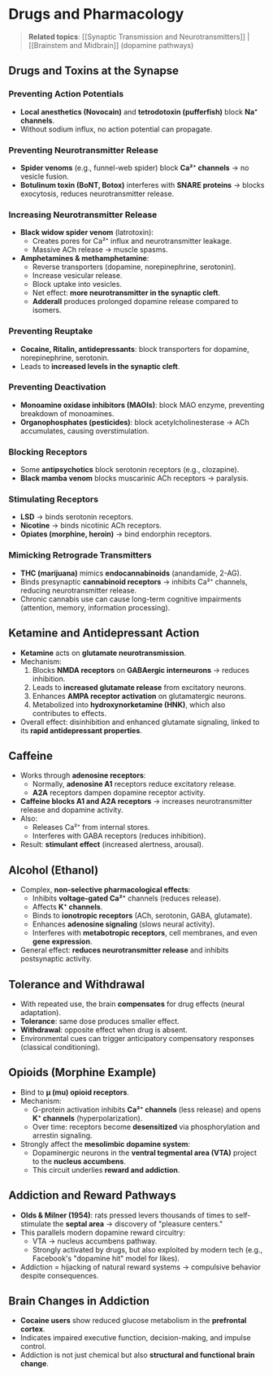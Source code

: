 # **Drugs and Pharmacology**

> **Related topics**: [[Synaptic Transmission and Neurotransmitters]] | [[Brainstem and Midbrain]] (dopamine pathways)

## **Drugs and Toxins at the Synapse**
### **Preventing Action Potentials**
- **Local anesthetics (Novocain)** and **tetrodotoxin (pufferfish)** block **Na⁺ channels**.
- Without sodium influx, no action potential can propagate.
### **Preventing Neurotransmitter Release**
- **Spider venoms** (e.g., funnel-web spider) block **Ca²⁺ channels** → no vesicle fusion.
- **Botulinum toxin (BoNT, Botox)** interferes with **SNARE proteins** → blocks exocytosis, reduces neurotransmitter release.    
### **Increasing Neurotransmitter Release**
- **Black widow spider venom** (latrotoxin):
    - Creates pores for Ca²⁺ influx and neurotransmitter leakage.
    - Massive ACh release → muscle spasms.
- **Amphetamines & methamphetamine**:
    - Reverse transporters (dopamine, norepinephrine, serotonin).
    - Increase vesicular release.
    - Block uptake into vesicles.
    - Net effect: **more neurotransmitter in the synaptic cleft**.
    - **Adderall** produces prolonged dopamine release compared to isomers.
### **Preventing Reuptake**
- **Cocaine, Ritalin, antidepressants**: block transporters for dopamine, norepinephrine, serotonin.
- Leads to **increased levels in the synaptic cleft**.
### **Preventing Deactivation**
- **Monoamine oxidase inhibitors (MAOIs)**: block MAO enzyme, preventing breakdown of monoamines.
- **Organophosphates (pesticides)**: block acetylcholinesterase → ACh accumulates, causing overstimulation.
### **Blocking Receptors**
- Some **antipsychotics** block serotonin receptors (e.g., clozapine).
- **Black mamba venom** blocks muscarinic ACh receptors → paralysis.
### **Stimulating Receptors**
- **LSD** → binds serotonin receptors.
- **Nicotine** → binds nicotinic ACh receptors.
- **Opiates (morphine, heroin)** → bind endorphin receptors.
### **Mimicking Retrograde Transmitters**
- **THC (marijuana)** mimics **endocannabinoids** (anandamide, 2-AG).
- Binds presynaptic **cannabinoid receptors** → inhibits Ca²⁺ channels, reducing neurotransmitter release.
- Chronic cannabis use can cause long-term cognitive impairments (attention, memory, information processing).

## **Ketamine and Antidepressant Action**
- **Ketamine** acts on **glutamate neurotransmission**.
- Mechanism:
    1. Blocks **NMDA receptors** on **GABAergic interneurons** → reduces inhibition.
    2. Leads to **increased glutamate release** from excitatory neurons.
    3. Enhances **AMPA receptor activation** on glutamatergic neurons.
    4. Metabolized into **hydroxynorketamine (HNK)**, which also contributes to effects.
- Overall effect: disinhibition and enhanced glutamate signaling, linked to its **rapid antidepressant properties**.

## **Caffeine**
- Works through **adenosine receptors**:
    - Normally, **adenosine A1** receptors reduce excitatory release.
    - **A2A** receptors dampen dopamine receptor activity.
- **Caffeine blocks A1 and A2A receptors** → increases neurotransmitter release and dopamine activity.
- Also:
    - Releases Ca²⁺ from internal stores.
    - Interferes with GABA receptors (reduces inhibition).
- Result: **stimulant effect** (increased alertness, arousal).

## **Alcohol (Ethanol)**
- Complex, **non-selective pharmacological effects**:
    - Inhibits **voltage-gated Ca²⁺** channels (reduces release).
    - Affects **K⁺ channels**.
    - Binds to **ionotropic receptors** (ACh, serotonin, GABA, glutamate).
    - Enhances **adenosine signaling** (slows neural activity).
    - Interferes with **metabotropic receptors**, cell membranes, and even **gene expression**.
- General effect: **reduces neurotransmitter release** and inhibits postsynaptic activity.

## **Tolerance and Withdrawal**
- With repeated use, the brain **compensates** for drug effects (neural adaptation).
- **Tolerance**: same dose produces smaller effect.
- **Withdrawal**: opposite effect when drug is absent.
- Environmental cues can trigger anticipatory compensatory responses (classical conditioning).

## **Opioids (Morphine Example)**
- Bind to **μ (mu) opioid receptors**.
- Mechanism:
    - G-protein activation inhibits **Ca²⁺ channels** (less release) and opens **K⁺ channels** (hyperpolarization).
    - Over time: receptors become **desensitized** via phosphorylation and arrestin signaling.
- Strongly affect the **mesolimbic dopamine system**:
    - Dopaminergic neurons in the **ventral tegmental area (VTA)** project to the **nucleus accumbens**.
    - This circuit underlies **reward and addiction**.

## **Addiction and Reward Pathways**
- **Olds & Milner (1954)**: rats pressed levers thousands of times to self-stimulate the **septal area** → discovery of "pleasure centers."
- This parallels modern dopamine reward circuitry:
    - VTA → nucleus accumbens pathway.
    - Strongly activated by drugs, but also exploited by modern tech (e.g., Facebook's "dopamine hit" model for likes).
- Addiction = hijacking of natural reward systems → compulsive behavior despite consequences.

## **Brain Changes in Addiction**
- **Cocaine users** show reduced glucose metabolism in the **prefrontal cortex**.
- Indicates impaired executive function, decision-making, and impulse control.
- Addiction is not just chemical but also **structural and functional brain change**.